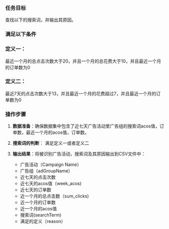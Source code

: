 ### 任务目标
查找以下的搜索词，并输出其原因。

### 满足以下条件

### 定义一：
最近一个月的总点击次数大于20，并且一个月的总花费大于10，并且最近一个月的订单数为0

### 定义二：
最近7天的点击次数大于13，并且最近一个月的花费超过7，并且最近一个月的订单数为0



### 操作步骤
1. **数据准备**：确保数据集中包含了近七天广告活动里广告组的搜索词acos值，订单数，最近一个月的acos值，订单数。

2. **搜索词的判断**：
   满足定义一或者定义二

4. **输出结果**：将被识别广告活动，搜索词及其原因输出到CSV文件中：
   - 广告活动（Campaign Name）
   - 广告组（adGroupName）
   - 近七天的点击次数
   - 近七天的acos值（week_acos)
   - 近七天的订单数
   - 近一个月的总点击数（sum_clicks)
   - 近一个月的订单数
   - 近一个月的acos值
   - 搜索词(searchTerm)
   - 满足的定义（reason）
